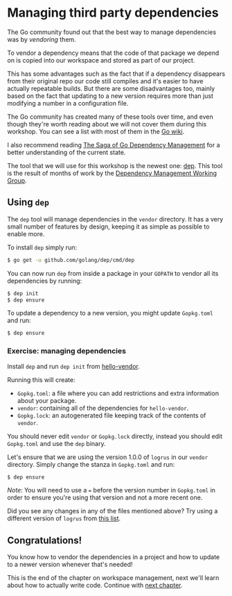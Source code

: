 # Managing third party dependencies

The Go community found out that the best way to manage dependencies was by _vendoring_ them.

To vendor a dependency means that the code of that package we depend on is copied into our
workspace and stored as part of our project.

This has some advantages such as the fact that if a dependency disappears from their original
repo our code still compiles and it's easier to have actually repeatable builds.
But there are some disadvantages too, mainly based on the fact that updating to a new version
requires more than just modifying a number in a configuration file.

The Go community has created many of these tools over time, and even though they're worth
reading about we will not cover them during this workshop. You can see a list with most
of them in the [Go wiki](https://github.com/golang/go/wiki/PackageManagementTools).

I also recommend reading [The Saga of Go Dependency Management](https://blog.gopheracademy.com/advent-2016/saga-go-dependency-management/)
for a better understanding of the current state.

The tool that we will use for this workshop is the newest one: [dep](https://github.com/golang/dep).
This tool is the result of months of work by the [Dependency Management Working Group](https://groups.google.com/forum/#!forum/go-package-management).

## Using `dep`

The `dep` tool will manage dependencies in the `vendor` directory.
It has a very small number of features by design, keeping it as simple as possible to enable more.

To install `dep` simply run:

```bash
$ go get -u github.com/golang/dep/cmd/dep
```

You can now run `dep` from inside a package in your `GOPATH` to vendor all its dependencies by running:

```bash
$ dep init
$ dep ensure
```

To update a dependency to a new version, you might update `Gopkg.toml` and run:

```bash
$ dep ensure
```

### Exercise: managing dependencies

Install `dep` and run `dep init` from [hello-vendor](hello-vendor).

Running this will create:

- `Gopkg.toml`: a file where you can add restrictions and extra information about your package.
- `vendor`: containing all of the dependencies for `hello-vendor`.
- `Gopkg.lock`: an autogenerated file keeping track of the contents of `vendor`.

You should never edit `vendor` or `Gopkg.lock` directly, instead you should edit `Gopkg.toml`
and use the `dep` binary.

Let's ensure that we are using the version 1.0.0 of `logrus` in our `vendor` directory. Simply change the stanza in `Gopkg.toml` and run:

```bash
$ dep ensure
```

_Note_: You will need to use a `=` before the version number in `Gopkg.toml`
in order to ensure you're using that version and not a more recent one.

Did you see any changes in any of the files mentioned above? Try using a different version of `logrus` from
[this list](https://github.com/sirupsen/logrus/releases).

## Congratulations!

You know how to vendor the dependencies in a project and how to update to a newer version whenever that's
needed!

This is the end of the chapter on workspace management, next we'll learn about how to actually write code.
Continue with [next chapter](../2-writing/1-editors-and-plugins.md).

